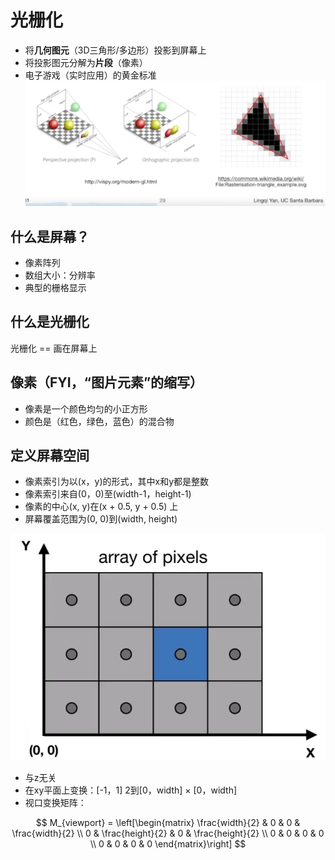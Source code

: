 # 光栅化
- 将**几何图元**（3D三角形/多边形）投影到屏幕上
- 将投影图元分解为**片段**（像素）
- 电子游戏（实时应用）的黄金标准
![](2020-05-09-21-26-34.png)

## 什么是屏幕？
- 像素阵列
- 数组大小：分辨率
- 典型的栅格显示 

## 什么是光栅化
光栅化 == 画在屏幕上

## 像素（FYI，“图片元素”的缩写）
- 像素是一个颜色均匀的小正方形
- 颜色是（红色，绿色，蓝色）的混合物

## 定义屏幕空间
- 像素索引为以(x，y)的形式，其中x和y都是整数
- 像素索引来自(0，0)至(width-1，height-1)
- 像素的中心(x, y)在(x + 0.5, y + 0.5) 上
- 屏幕覆盖范围为(0, 0)到(width, height)

![](2020-07-27-15-26-23.png)

- 与z无关
- 在xy平面上变换：\[-1，1\] 2到\[0，width\] $\times$ \[0，width\]
- 视口变换矩阵：

$$
M_{viewport} = \left[\begin{matrix}
    \frac{width}{2} & 0 & 0 & \frac{width}{2} \\
    0 & \frac{height}{2} & 0 & \frac{height}{2} \\
    0 & 0 & 0 & 0 \\
    0 & 0 & 0 & 0
\end{matrix}\right]
$$

